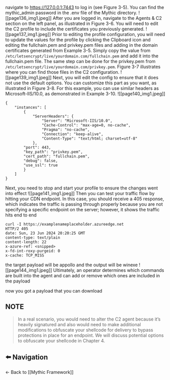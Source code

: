 navigate to https://127.0.0.1:7443 to log in (see Figure 3-5). You can find the
mythic_admin password in the .env file of the Mythic directory.
![[page136_img1.jpeg]]
After you are logged in, navigate to the Agents & C2 section on the left panel, as illustrated in Figure 3-6. You will need to edit the C2 profile to include the certificates you previously generated.
![[page137_img1.jpeg]]
Prior to editing the profile configuration, you will need to update the values for the profile by clicking the Clipboard icon and editing the fullchain.pem and privkey.pem files and adding in the domain certificates generated from Example 3-5. Simply copy the value from ``/etc/letsencrypt/live/yourdomain.com/fullchain.pem`` and add it into the fullchain.pem file. The same step can be done for the
privkey.pem from ``/etc/letsencrypt/live/yourdomain.com/privkey.pem``. Figure 3-7 illustrates where you can find those files in the C2 configuration.
![[page139_img1.jpeg]]
Next, you will edit the config to ensure that it does not use the default options. You can customize this part as you want, as illustrated in Figure 3-8. For this example, you can use similar headers as Microsoft-IIS/10.0, as demonstrated in Example 3-10.
![[page140_img1.jpeg]]
```
{
	"instances": [
		{
			"ServerHeaders": {
				"Server": "Microsoft-IIS/10.0",
				"Cache-Control": "max-age=0, no-cache",
				"Pragma": "no-cache",
				"Connection": "keep-alive",
				"Content-Type": "text/html; charset=utf-8"
			},
		"port": 443,
		"key_path": "privkey.pem",
		"cert_path": "fullchain.pem",
		"debug": false,
		"use_ssl": true
		}
	]
}
```
Next, you need to stop and start your profile to ensure the
changes went into effect 
![[page141_img1.jpeg]]
Then you can test your traffic flow by hitting your CDN
endpoint. In this case, you should receive a 405 response, which
indicates the traffic is passing through properly because you
are not specifying a specific endpoint on the server; however, it
shows the traffic hits end to end
```
curl -I https://examplenameplaceholder.azureedge.net
HTTP/2 405
date: Sun, 23 Jun 2024 20:20:25 GMT
content-type: text/plain
content-length: 22
x-azure-ref: <snipped>
x-fd-int-roxy-purgeid: 0
x-cache: TCP_MISS
```
the target payload will be appollo and the output will be winexe
![[page144_img1.jpeg]]
Ultimately, an operator determines which commands are built
into the agent and can add or remove which ones are included
in the payload

now you got a payload that you can download

 ## NOTE
>In a real scenario, you would need to alter the C2 agent because it’s heavily signatured and also would need to make additional modifications to obfuscate your shellcode for delivery to bypass protections in place for an endpoint. 
>We will discuss potential options to obfuscate your shellcode in Chapter 4.

## ⬅️ Navigation
← Back to [[Mythic Framework]]


